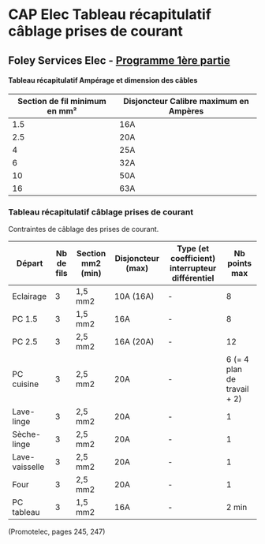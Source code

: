 # CAP Elec Tableau récapitulatif câblage prises de courant
## Foley Services Elec - [Programme 1ère partie](../1ere_partie/README.md)

#### Tableau récapitulatif Ampérage et dimension des câbles

| Section de fil minimum en mm² | Disjoncteur Calibre maximum en Ampères |
| ----------------------------- | -------------------------------------- |
|              1.5              |                  16A                   |
|              2.5              |                  20A                   |
|              4                |                  25A                   |
|              6                |                  32A                   |
|              10               |                  50A                   |
|              16               |                  63A                   |

### Tableau récapitulatif câblage prises de courant

Contraintes de câblage des prises de courant.

| Départ | Nb de fils | Section mm2 (min) | Disjoncteur (max) | Type (et coefficient) interrupteur différentiel | Nb points max |
|--------------|---------------|----------|---------|---------|---------- |
| Eclairage | 3 | 1,5 mm2 | 10A (16A) | - | 8 |
| PC 1.5 | 3 | 1,5 mm2 | 16A | - | 8 |
| PC 2.5 | 3 | 2,5 mm2 | 16A (20A) | - | 12 |
| PC cuisine | 3 | 2,5 mm2 | 20A | - | 6 (= 4 plan de travail + 2) |
| Lave-linge | 3 | 2,5 mm2 | 20A | - | 1 |
| Sèche-linge | 3 | 2,5 mm2 | 20A | - | 1 |
| Lave-vaisselle | 3 | 2,5 mm2 | 20A | - | 1 |
| Four | 3 | 2,5 mm2 | 20A | - | 1 |
| PC tableau | 3 | 1,5 mm2 | 16A | - | 2 min |

(Promotelec, pages 245, 247)

